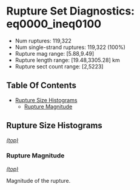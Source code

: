 # Rupture Set Diagnostics: eq0000_ineq0100

* Num ruptures: 119,322
* Num single-strand ruptures: 119,322 (100%)
* Rupture mag range: [5.88,9.49]
* Rupture length range: [19.48,3305.28] km
* Rupture sect count range: [2,5223]

## Table Of Contents
* [Rupture Size Histograms](#rupture-size-histograms)
  * [Rupture Magnitude](#rupture-magnitude)
## Rupture Size Histograms
*[(top)](#table-of-contents)*

### Rupture Magnitude
*[(top)](#table-of-contents)*

Magnitude of the rupture.

